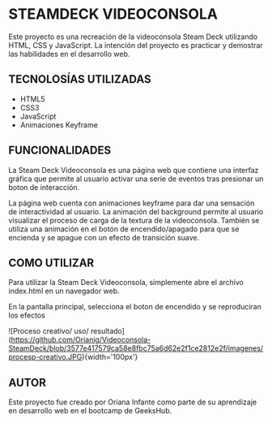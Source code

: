 # STEAMDECK VIDEOCONSOLA


Este proyecto es una recreación de la videoconsola Steam Deck utilizando HTML, CSS y JavaScript. La intención del proyecto es practicar y demostrar las habilidades en el desarrollo web.

## TECNOLOSÍAS UTILIZADAS
- HTML5
- CSS3
- JavaScript
- Animaciones Keyframe

## FUNCIONALIDADES
La Steam Deck Videoconsola es una página web que contiene una interfaz gráfica que permite al usuario activar una serie de eventos tras presionar un boton de interacción.

La página web cuenta con animaciones keyframe para dar una sensación de interactividad al usuario. La animación del background permite al usuario visualizar el proceso de carga de la textura de la videoconsola. También se utiliza una animación en el botón de encendido/apagado para que se encienda y se apague con un efecto de transición suave.

## COMO UTILIZAR
Para utilizar la Steam Deck Videoconsola, simplemente abre el archivo index.html en un navegador web.

En la pantalla principal, selecciona el boton de encendido y se reproduciran los efectos

![Proceso creativo/ uso/ resultado] (https://github.com/Orianig/Videoconsola-SteamDeck/blob/3577e417579ca58e8fbc75a6d62e2f1ce2812e2f/imagenes/procesp-creativo.JPG){width='100px'}

## AUTOR
Este proyecto fue creado por Oriana Infante como parte de su aprendizaje en desarrollo web en el bootcamp de GeeksHub.
